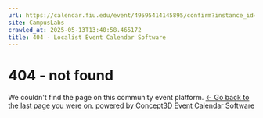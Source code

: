 ```yaml
---
url: https://calendar.fiu.edu/event/49595414145895/confirm?instance_id=49595414146920&return=https%3A%2F%2Fcalendar.fiu.edu%2F
site: CampusLabs
crawled_at: 2025-05-13T13:40:58.465172
title: 404 - Localist Event Calendar Software
---
```


# 404 - not found
We couldn't find the page on this community event platform.
[← Go back to the last page you were on.](javascript:history.back\(\))
[powered by Concept3D Event Calendar Software](https://www.localist.com)
